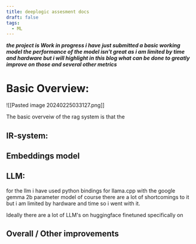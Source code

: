 ```yaml
---
title: deeplogic assesment docs
draft: false
tags:
  - ML
---
```

***the project is Work in progress i have just submitted a basic working model the performance of the model isn't great as i am limited by time and hardware but i will highlight in this blog what can be done to greatly improve on those and several other metrics***


# Basic Overview:

![[Pasted image 20240225033127.png]]

The basic overveiw of the rag system is that the 
## IR-system:


## Embeddings model

## LLM:
for the llm i have used python bindings for llama.cpp with the google gemma 2b parameter 
model of course there are a lot of shortcomings to it but i am limited by hardware and time so i went with it.

Ideally there are a lot of LLM's on huggingface finetuned specifically on









## Overall / Other improvements